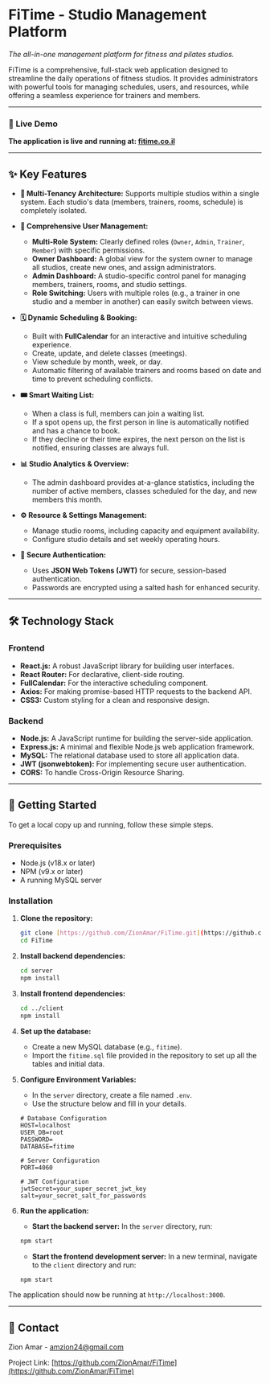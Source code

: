 # FiTime - Studio Management Platform

*The all-in-one management platform for fitness and pilates studios.*

FiTime is a comprehensive, full-stack web application designed to streamline the daily operations of fitness studios. It provides administrators with powerful tools for managing schedules, users, and resources, while offering a seamless experience for trainers and members.


---

### 🚀 Live Demo

**The application is live and running at: [fitime.co.il](https://fitime.co.il)**

---


## ✨ Key Features

-   **👑 Multi-Tenancy Architecture:** Supports multiple studios within a single system. Each studio's data (members, trainers, rooms, schedule) is completely isolated.

-   **👥 Comprehensive User Management:**
    -   **Multi-Role System:** Clearly defined roles (`Owner`, `Admin`, `Trainer`, `Member`) with specific permissions.
    -   **Owner Dashboard:** A global view for the system owner to manage all studios, create new ones, and assign administrators.
    -   **Admin Dashboard:** A studio-specific control panel for managing members, trainers, rooms, and studio settings.
    -   **Role Switching:** Users with multiple roles (e.g., a trainer in one studio and a member in another) can easily switch between views.

-   **🗓️ Dynamic Scheduling & Booking:**
    -   Built with **FullCalendar** for an interactive and intuitive scheduling experience.
    -   Create, update, and delete classes (meetings).
    -   View schedule by month, week, or day.
    -   Automatic filtering of available trainers and rooms based on date and time to prevent scheduling conflicts.

-   **🎟️ Smart Waiting List:**
    -   When a class is full, members can join a waiting list.
    -   If a spot opens up, the first person in line is automatically notified and has a chance to book.
    -   If they decline or their time expires, the next person on the list is notified, ensuring classes are always full.

-   **📊 Studio Analytics & Overview:**
    -   The admin dashboard provides at-a-glance statistics, including the number of active members, classes scheduled for the day, and new members this month.

-   **⚙️ Resource & Settings Management:**
    -   Manage studio rooms, including capacity and equipment availability.
    -   Configure studio details and set weekly operating hours.

-   **🔐 Secure Authentication:**
    -   Uses **JSON Web Tokens (JWT)** for secure, session-based authentication.
    -   Passwords are encrypted using a salted hash for enhanced security.

---

## 🛠️ Technology Stack

### Frontend
-   **React.js:** A robust JavaScript library for building user interfaces.
-   **React Router:** For declarative, client-side routing.
-   **FullCalendar:** For the interactive scheduling component.
-   **Axios:** For making promise-based HTTP requests to the backend API.
-   **CSS3:** Custom styling for a clean and responsive design.

### Backend
-   **Node.js:** A JavaScript runtime for building the server-side application.
-   **Express.js:** A minimal and flexible Node.js web application framework.
-   **MySQL:** The relational database used to store all application data.
-   **JWT (jsonwebtoken):** For implementing secure user authentication.
-   **CORS:** To handle Cross-Origin Resource Sharing.

---

## 🚀 Getting Started

To get a local copy up and running, follow these simple steps.

### Prerequisites

-   Node.js (v18.x or later)
-   NPM (v9.x or later)
-   A running MySQL server

### Installation

1.  **Clone the repository:**
    ```sh
    git clone [https://github.com/ZionAmar/FiTime.git](https://github.com/ZionAmar/FiTime.git)
    cd FiTime
    ```

2.  **Install backend dependencies:**
    ```sh
    cd server
    npm install
    ```

3.  **Install frontend dependencies:**
    ```sh
    cd ../client
    npm install
    ```

4.  **Set up the database:**
    -   Create a new MySQL database (e.g., `fitime`).
    -   Import the `fitime.sql` file provided in the repository to set up all the tables and initial data.

5.  **Configure Environment Variables:**
    -   In the `server` directory, create a file named `.env`.
    -   Use the structure below and fill in your details.

    ```env
    # Database Configuration
    HOST=localhost
    USER_DB=root
    PASSWORD=
    DATABASE=fitime

    # Server Configuration
    PORT=4060

    # JWT Configuration
    jwtSecret=your_super_secret_jwt_key
    salt=your_secret_salt_for_passwords
    ```

6.  **Run the application:**
    -   **Start the backend server:** In the `server` directory, run:
      ```sh
      npm start
      ```
    -   **Start the frontend development server:** In a new terminal, navigate to the `client` directory and run:
      ```sh
      npm start
      ```

The application should now be running at `http://localhost:3000`.

---

## 📧 Contact

Zion Amar - [amzion24@gmail.com](mailto:amzion24@gmail.com)

Project Link: [https://github.com/ZionAmar/FiTime](https://github.com/ZionAmar/FiTime)
